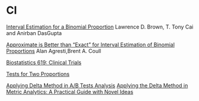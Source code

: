 # CI
[Interval Estimation for
a Binomial Proportion](https://1drv.ms/b/s!ArvGoDOaycVx-AefyUudmrV7vHOO?e=yZRvGz) Lawrence D. Brown, T. Tony Cai and Anirban DasGupta

[Approximate is Better than “Exact” for Interval
Estimation of Binomial Proportions](https://1drv.ms/b/s!ArvGoDOaycVx8ANDvkbCddwK2fr3?e=VwwX0p) Alan Agresti,Brent A. Coull

[Biostatistics 619: Clinical Trials](http://www-personal.umich.edu/~philb/Winter2018Slides.html) 

[Tests for Two Proportions](https://ncss-wpengine.netdna-ssl.com/wp-content/themes/ncss/pdf/Procedures/PASS/Tests_for_Two_Proportions.pdf)

[Applying Delta Method in A/B Tests Analysis](https://medium.com/@ahmadnuraziz3/applying-delta-method-for-a-b-tests-analysis-8b1d13411c22)
[Applying the Delta Method in Metric Analytics:
A Practical Guide with Novel Ideas](https://arxiv.org/pdf/1803.06336.pdf)
